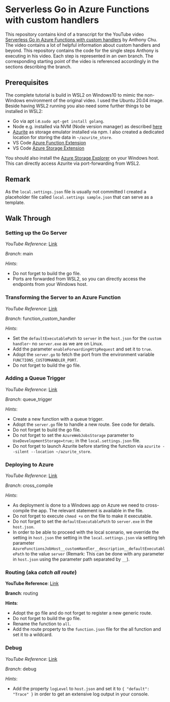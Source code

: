 # Serverless Go in Azure Functions with custom handlers

This repository contains kind of a transcript for the YouTube video [Serverless Go in Azure Functions with custom handlers](https://youtu.be/RPCEH247twU) by Anthony Chu. The video contains a lot of helpful information about custom handlers and beyond.
This repository contains the code for the single steps Anthony is executing in his video. Each step is represented in an own branch. The corresponding starting point of the video is referenced accordingly in the sections describing the branch.

## Prerequisites

The complete tutorial is build in WSL2 on Windows10 to mimic the non-Windows environment of the original video. I used the Ubuntu 20.04 image.
Beside having WSL2 running you also need some further things to be installed in WSL2:

* Go via apt i.e.`sudo apt-get install golang`.
* Node e.g. installed via NVM (Node version manager) as described [here](https://github.com/nvm-sh/nvm#installing-and-updating)
* [Azurite](https://github.com/Azure/Azurite#npm) as storage emulator installed via npm. I also created a dedicated location for storing the data in `~/azurite_store`.
* VS Code [Azure Function Extension](https://marketplace.visualstudio.com/items?itemName=ms-azuretools.vscode-azurefunctions)
* VS Code [Azure Storage Extension](https://marketplace.visualstudio.com/items?itemName=ms-azuretools.vscode-azurestorage)

You should also install the [Azure Storage Explorer](https://azure.microsoft.com/en-us/features/storage-explorer/) on your Windows host. This can directly access Azurite via port-forwarding from WSL2.

## Remark

As the `local.settings.json` file is usually not committed I created a placeholder file called `local.settings sample.json` that can serve as a template.

## Walk Through

### Setting up the Go Server

_YouTube Reference_: [Link](https://youtu.be/RPCEH247twU?t=124)

_Branch_: main

_Hints_:

* Do not forget to build the go file.
* Ports are forwarded from WSL2, so you can directly access the endpoints from your Windows host.

### Transforming the Server to an Azure Function

_YouTube Reference_: [Link](https://youtu.be/RPCEH247twU?t=204)

_Branch_: function_custom_handler

_Hints_:

* Set the `defaultExecutablePath` to `server` in the `host.json` for the `custom handler`- no `server.exe` as we are on Linux.
* Add the parameter `enableForwardingHttpRequest` and set it to `true`.
* Adopt the `server.go` to fetch the port from the environment variable `FUNCTIONS_CUSTOMHANDLER_PORT`.
* Do not forget to build the go file.

### Adding a Queue Trigger

_YouTube Reference_: [Link](https://youtu.be/RPCEH247twU?t=437)

_Branch_: queue_trigger

_Hints_:

* Create a new function with a queue trigger.
* Adopt the `server.go` file to handle a new route. See code for details.
* Do not forget to build the go file.
* Do not forget to set the `AzureWebJobsStorage` parameter to `UseDevelopmentStorage=true;` in the `local.settings.json` file.
* Do not forget to launch Azurite before starting the function via `azurite --silent --location ~/azurite_store`.

### Deploying to Azure

_YouTube Reference_: [Link](https://youtu.be/RPCEH247twU?t=757)

_Branch_: cross_compile

_Hints_:

* As deployment is done to a Windows app on Azure we need to cross-compile the app. The relevant statement is available in the file.
* Do not forget to execute `chmod +x` on the file to make it executable.
* Do not forget to set the `defaultExecutablePath` to `server.exe` in the `host.json`.
* In order to be able to proceed with the local scenario, we override the setting in `host.json` the setting in the `local.settings.json` via setting teh parameter `AzureFunctionsJobHost__customHandler__description__defaultExecutablePath` to the value `server` (Remark: This can be done with any parameter in `host.json` using the parameter path separated by `__`).

### Routing (aka _catch all route_)

__YouTube Reference__: [Link](https://youtu.be/RPCEH247twU?t=1068)

__Branch__: routing

__Hints__:

* Adopt the go file and do not forget to register a new generic route.
* Do not forget to build the go file.
* Rename the function to `all`.
* Add the route property to the `function.json` file for the all function and set it to a wildcard.

### Debug

_YouTube Reference_: [Link](https://youtu.be/RPCEH247twU?t=1246)

_Branch_: debug

_Hints_:

* Add the property `logLevel` to `host.json` and set it to `{ "default": "Trace" }` in order to get an extensive log output in your console.
